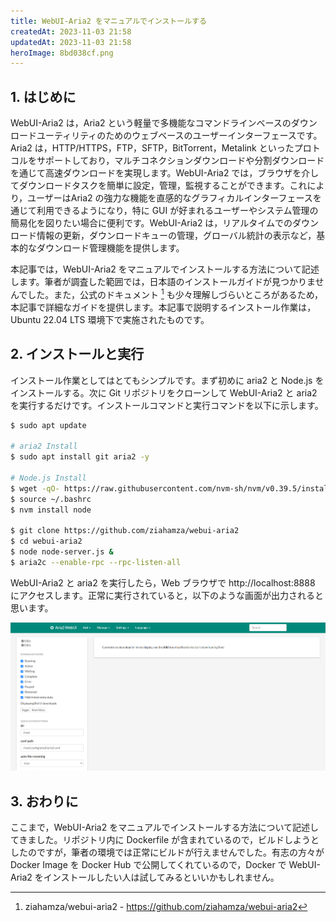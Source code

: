 ```yaml
---
title: WebUI-Aria2 をマニュアルでインストールする
createdAt: 2023-11-03 21:58
updatedAt: 2023-11-03 21:58
heroImage: 8bd038cf.png
---
```


## 1. はじめに

WebUI-Aria2 は，Aria2 という軽量で多機能なコマンドラインベースのダウンロードユーティリティのためのウェブベースのユーザーインターフェースです。Aria2 は，HTTP/HTTPS，FTP，SFTP，BitTorrent，Metalink といったプロトコルをサポートしており，マルチコネクションダウンロードや分割ダウンロードを通じて高速ダウンロードを実現します。WebUI-Aria2 では，ブラウザを介してダウンロードタスクを簡単に設定，管理，監視することができます。これにより，ユーザーはAria2 の強力な機能を直感的なグラフィカルインターフェースを通じて利用できるようになり，特に GUI が好まれるユーザーやシステム管理の簡易化を図りたい場合に便利です。WebUI-Aria2 は，リアルタイムでのダウンロード情報の更新，ダウンロードキューの管理，グローバル統計の表示など，基本的なダウンロード管理機能を提供します。

本記事では，WebUI-Aria2 をマニュアルでインストールする方法について記述します。筆者が調査した範囲では，日本語のインストールガイドが見つかりませんでした。また，公式のドキュメント [^1] も少々理解しづらいところがあるため，本記事で詳細なガイドを提供します。本記事で説明するインストール作業は，Ubuntu 22.04 LTS 環境下で実施されたものです。

[^1]: ziahamza/webui-aria2 - https://github.com/ziahamza/webui-aria2

## 2. インストールと実行

インストール作業としてはとてもシンプルです。まず初めに aria2 と Node.js をインストールする。次に Git リポジトリをクローンして WebUI-Aria2 と aria2 を実行するだけです。インストールコマンドと実行コマンドを以下に示します。

```bash
$ sudo apt update

# aria2 Install
$ sudo apt install git aria2 -y

# Node.js Install
$ wget -qO- https://raw.githubusercontent.com/nvm-sh/nvm/v0.39.5/install.sh | bash
$ source ~/.bashrc
$ nvm install node

$ git clone https://github.com/ziahamza/webui-aria2
$ cd webui-aria2
$ node node-server.js &
$ aria2c --enable-rpc --rpc-listen-all
```

WebUI-Aria2 と aria2 を実行したら，Web ブラウザで http://localhost:8888 にアクセスします。正常に実行されていると，以下のような画面が出力されると思います。

![df81af7d](df81af7d.png)

## 3. おわりに

ここまで，WebUI-Aria2 をマニュアルでインストールする方法について記述してきました。リポジトリ内に Dockerfile が含まれているので，ビルドしようとしたのですが，筆者の環境では正常にビルドが行えませんでした。有志の方々が Docker Image を Docker Hub で公開してくれているので，Docker で WebUI-Aria2 をインストールしたい人は試してみるといいかもしれません。
